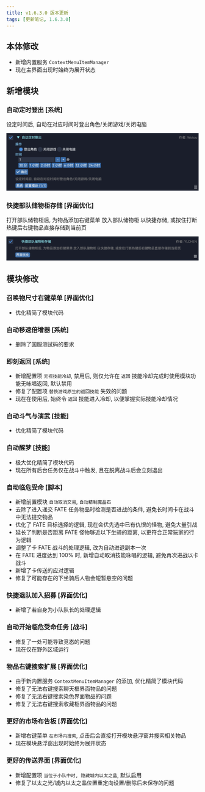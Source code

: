 ```yaml
---
title: v1.6.3.0 版本更新
tags: [更新笔记, 1.6.3.0]
---
```


## 本体修改

- 新增内置服务 `ContextMenuItemManager`
- 现在主界面出现时始终为展开状态

## 新增模块

### 自动定时登出 [系统]

设定时间后, 自动在对应时间时登出角色/关闭游戏/关闭电脑

![AutoTimedLogout](/assets/Changelog/1.6.3.0/AutoTimedLogout.png)

### 快捷部队储物柜存储 [界面优化]

打开部队储物柜后, 为物品添加右键菜单 放入部队储物柜 以快捷存储, 或按住打断热键后右键物品直接存储到当前页

![FastFreeCompanyChestStore](/assets/Changelog/1.6.3.0/FastFreeCompanyChestStore.png)

## 模块修改

### 召唤物尺寸右键菜单 [界面优化]

- 优化精简了模块代码

### 自动移速倍增器 [系统]

- 删除了国服测试码的要求

### 即刻返回 [系统]

- 新增配置项 `无视技能冷却`, 禁用后, 则仅允许在 `返回` 技能冷却完成时使用模块功能无咏唱返回, 默认禁用
- 修复了配置项 `替换游戏原生的返回技能` 失效的问题
- 现在在使用后, 始终令 `返回` 技能进入冷却, 以便掌握实际技能冷却情况

### 自动斗气与演武 [技能]

- 优化精简了模块代码

### 自动醒梦 [技能]

- 极大优化精简了模块代码
- 现在所有后台任务仅在战斗中触发, 且在脱离战斗后会立刻退出

### 自动临危受命 [脚本]

- 新增前置模块 `自动取消交易`, `自动精制魔晶石`
- 去除了进入递交 FATE 任务物品时检测是否进战的条件, 避免长时间卡在战斗中无法提交物品
- 优化了 FATE 目标选择的逻辑, 现在会优先选中已有仇恨的怪物, 避免大量引战
- 延长了判断是否距离 FATE 怪物够近以下坐骑的距离, 以更符合正常玩家的行为逻辑
- 调整了卡 FATE 战斗的处理逻辑, 改为自动进退副本一次
- 在 FATE 进度达到 100% 时, 新增自动取消技能咏唱的逻辑, 避免再次进战以卡战斗
- 新增了卡传送的应对逻辑
- 修复了可能存在的下坐骑后人物会短暂悬空的问题

### 快捷退队加入招募 [界面优化]

- 新增了若自身为小队队长的处理逻辑

### 自动开始临危受命任务 [战斗]

- 修复了一处可能导致竞态的问题
- 现在仅在野外区域运行

### 物品右键搜索扩展 [界面优化]

- 由于新内置服务 `ContextMenuItemManager` 的添加, 优化精简了模块代码
- 修复了无法右键搜索聊天框界面物品的问题
- 修复了无法右键搜索染色界面物品的问题
- 修复了无法右键搜索收藏柜界面物品的问题

### 更好的市场布告板 [界面优化]

- 新增右键菜单 `在市场内搜索`, 点击后会直接打开模块悬浮窗并搜索相关物品
- 现在模块悬浮窗出现时始终为展开状态

### 更好的传送界面 [界面优化]

- 新增配置项 `当位于小队中时, 隐藏城内以太之晶`, 默认启用
- 修复了以太之光/城内以太之晶位置重定向设置/删除后未保存的问题